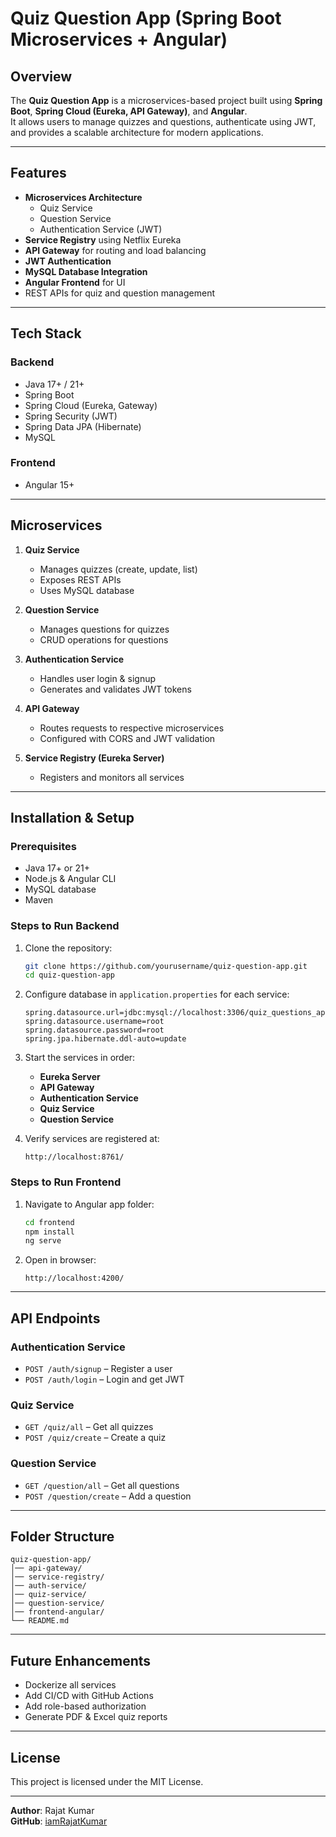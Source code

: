 
# Quiz Question App (Spring Boot Microservices + Angular)

## Overview
The **Quiz Question App** is a microservices-based project built using **Spring Boot**, **Spring Cloud (Eureka, API Gateway)**, and **Angular**.  
It allows users to manage quizzes and questions, authenticate using JWT, and provides a scalable architecture for modern applications.

---

## Features
- **Microservices Architecture**
  - Quiz Service
  - Question Service
  - Authentication Service (JWT)
- **Service Registry** using Netflix Eureka
- **API Gateway** for routing and load balancing
- **JWT Authentication**
- **MySQL Database Integration**
- **Angular Frontend** for UI
- REST APIs for quiz and question management

---

## Tech Stack
### Backend
- Java 17+ / 21+
- Spring Boot
- Spring Cloud (Eureka, Gateway)
- Spring Security (JWT)
- Spring Data JPA (Hibernate)
- MySQL

### Frontend
- Angular 15+

---

## Microservices
1. **Quiz Service**
   - Manages quizzes (create, update, list)
   - Exposes REST APIs
   - Uses MySQL database

2. **Question Service**
   - Manages questions for quizzes
   - CRUD operations for questions

3. **Authentication Service**
   - Handles user login & signup
   - Generates and validates JWT tokens

4. **API Gateway**
   - Routes requests to respective microservices
   - Configured with CORS and JWT validation

5. **Service Registry (Eureka Server)**
   - Registers and monitors all services

---

## Installation & Setup

### Prerequisites
- Java 17+ or 21+
- Node.js & Angular CLI
- MySQL database
- Maven

### Steps to Run Backend
1. Clone the repository:
   ```bash
   git clone https://github.com/yourusername/quiz-question-app.git
   cd quiz-question-app
   ```

2. Configure database in `application.properties` for each service:
   ```properties
   spring.datasource.url=jdbc:mysql://localhost:3306/quiz_questions_app
   spring.datasource.username=root
   spring.datasource.password=root
   spring.jpa.hibernate.ddl-auto=update
   ```

3. Start the services in order:
   - **Eureka Server**
   - **API Gateway**
   - **Authentication Service**
   - **Quiz Service**
   - **Question Service**

4. Verify services are registered at:
   ```
   http://localhost:8761/
   ```

### Steps to Run Frontend
1. Navigate to Angular app folder:
   ```bash
   cd frontend
   npm install
   ng serve
   ```
2. Open in browser:
   ```
   http://localhost:4200/
   ```

---

## API Endpoints

### Authentication Service
- `POST /auth/signup` – Register a user
- `POST /auth/login` – Login and get JWT

### Quiz Service
- `GET /quiz/all` – Get all quizzes
- `POST /quiz/create` – Create a quiz

### Question Service
- `GET /question/all` – Get all questions
- `POST /question/create` – Add a question

---

## Folder Structure
```
quiz-question-app/
│── api-gateway/
│── service-registry/
│── auth-service/
│── quiz-service/
│── question-service/
│── frontend-angular/
└── README.md
```

---

## Future Enhancements
- Dockerize all services
- Add CI/CD with GitHub Actions
- Add role-based authorization
- Generate PDF & Excel quiz reports

---

## License
This project is licensed under the MIT License.

---
**Author**: Rajat Kumar  
**GitHub**: [iamRajatKumar](https://github.com/iamRajatKumar)
